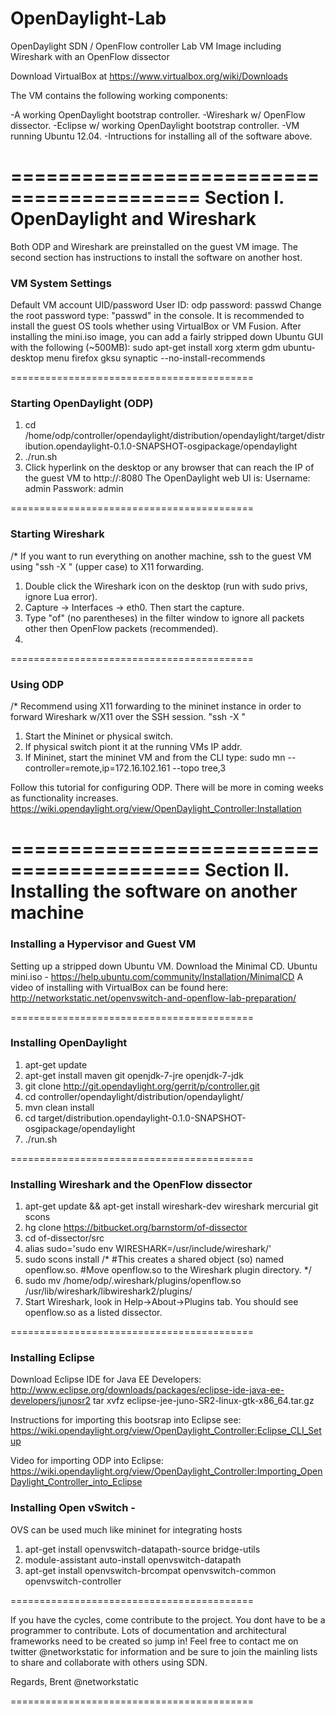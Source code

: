 OpenDaylight-Lab
================

OpenDaylight SDN / OpenFlow controller Lab VM Image including Wireshark with an OpenFlow dissector

Download VirtualBox at https://www.virtualbox.org/wiki/Downloads

The VM contains the following working components:

-A working OpenDaylight bootstrap controller.
-Wireshark w/ OpenFlow dissector.
-Eclipse w/ working OpenDaylight bootstrap controller.
-VM running Ubuntu 12.04.
-Intructions for installing all of the software above.

==========================================
Section I. OpenDaylight and Wireshark
==========================================

Both ODP and Wireshark are preinstalled on the guest VM image. The second section has instructions to install the software on another host.

### VM System Settings ###

Default VM account UID/password
User ID: odp
password: passwd
Change the root password type: "passwd" in the console.
It is recommended to install the guest OS tools whether using VirtualBox or VM Fusion.
After installing the mini.iso image, you can add a fairly stripped down Ubuntu GUI with the following (~500MB):
sudo apt-get install xorg xterm gdm ubuntu-desktop menu firefox gksu synaptic --no-install-recommends

==========================================

### Starting OpenDaylight (ODP) ###

1. cd /home/odp/controller/opendaylight/distribution/opendaylight/target/distribution.opendaylight-0.1.0-SNAPSHOT-osgipackage/opendaylight 
2. ./run.sh
3. Click hyperlink on the desktop or any browser that can reach the IP of the guest VM to http://<ip>:8080
The OpenDaylight web UI is:
Username: admin
Passwork: admin

==========================================

### Starting Wireshark ###

/*
If you want to run everything on another machine, ssh to the guest VM using "ssh -X <ip address>" (upper case) to X11 forwarding.

1. Double click the Wireshark icon on the desktop (run with sudo privs, ignore Lua error).
2. Capture -> Interfaces -> eth0. Then start the capture. 
3. Type "of" (no parentheses) in the filter window to ignore all packets other then OpenFlow packets (recommended).
4. 
==========================================

### Using ODP ###

/*
Recommend using X11 forwarding to the mininet instance in order to forward Wireshark w/X11 over the SSH session.  "ssh -X <mininet ip address>"
1. Start the Mininet or physical switch.
2. If physical switch piont it at the running VMs IP addr.
3. If Mininet, start the mininet VM and from the CLI type:
 sudo mn --controller=remote,ip=172.16.102.161 --topo tree,3

Follow this tutorial for configuring ODP. There will be more in coming weeks as functionality increases.
https://wiki.opendaylight.org/view/OpenDaylight_Controller:Installation

==========================================
Section II. Installing the software on another machine
==========================================

### Installing a Hypervisor and Guest VM ###

Setting up a stripped down Ubuntu VM. Download the Minimal CD.
Ubuntu mini.iso - https://help.ubuntu.com/community/Installation/MinimalCD
A video of installing with VirtualBox can be found here: 
http://networkstatic.net/openvswitch-and-openflow-lab-preparation/

==========================================

### Installing OpenDaylight ###

1. apt-get update
2. apt-get install maven git openjdk-7-jre openjdk-7-jdk 
3. git clone http://git.opendaylight.org/gerrit/p/controller.git
4. cd controller/opendaylight/distribution/opendaylight/
5. mvn clean install
6. cd target/distribution.opendaylight-0.1.0-SNAPSHOT-osgipackage/opendaylight
7. ./run.sh

==========================================

### Installing Wireshark and the OpenFlow dissector ###

1. apt-get update && apt-get install wireshark-dev wireshark mercurial git scons
2. hg clone https://bitbucket.org/barnstorm/of-dissector
3. cd of-dissector/src
4. alias sudo='sudo env WIRESHARK=/usr/include/wireshark/'
5. sudo scons install
/*
#This creates a shared object (so) named openflow.so.
#Move openflow.so to the Wireshark plugin directory.
*/
6. sudo mv /home/odp/.wireshark/plugins/openflow.so /usr/lib/wireshark/libwireshark2/plugins/
7. Start Wireshark, look in Help->About->Plugins tab. You should see openflow.so as a listed dissector.

==========================================

### Installing Eclipse ###

Download Eclipse IDE for Java EE Developers:
http://www.eclipse.org/downloads/packages/eclipse-ide-java-ee-developers/junosr2
tar xvfz eclipse-jee-juno-SR2-linux-gtk-x86_64.tar.gz

Instructions for importing this bootsrap into Eclipse see:
https://wiki.opendaylight.org/view/OpenDaylight_Controller:Eclipse_CLI_Setup

Video for importing ODP into Eclipse:
https://wiki.opendaylight.org/view/OpenDaylight_Controller:Importing_OpenDaylight_Controller_into_Eclipse


### Installing Open vSwitch -  ###
OVS can be used much like mininet for integrating hosts

1. apt-get install openvswitch-datapath-source bridge-utils
2. module-assistant auto-install openvswitch-datapath
3. apt-get install openvswitch-brcompat openvswitch-common openvswitch-controller

==========================================

If you have the cycles, come contribute to the project. You dont have to be a programmer to contribute. Lots of documentation and architectural frameworks need to be created so jump in! Feel free to contact me on twitter @networkstatic for information and be sure to join the mainling lists to share and collaborate with others using SDN.

Regards,
Brent
@networkstatic

==========================================

